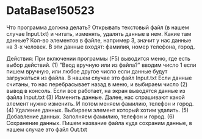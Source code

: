 # DataBase150523
Что программа должна делать?
Открывать текстовый файл (в нашем случае Input.txt) и читать, изменять, удалять данные в нем.
Какие там данные?
Кол-во элементов в файле, например 3, значит у нас данные на 3-х человек. 
В эти данные входят: фамилия, номер телефона, город.

Действия:
При включении программы (F5) выводится меню, где есть выбор действий.
(1) "Ввод вручную или из файла?" вводим число 1 если пишем вручную, или любое другое число если данные будут загружаться из файла. В нашем случае это файл Input.txt
Если данные считаны, то нас перебрасывает назад в меню, и выбираем число (2) вывод в консоль.
Если все работает, на экран выводятся данные из файла Input.txt 
(3) Изменить данные. Далее, нас спрашивают какой элемент нужно изменить. И потом меняем фамилию, телефон и город.
(4) Удаление данных. Выбираем элемент который хотим удалить.
(5) Добавление данных. Заполняем фамилию, телефон и город.
(6) Сохранение данных. Пишем название файла куда сохраним данные, в нашем случае это файл Out.txt
